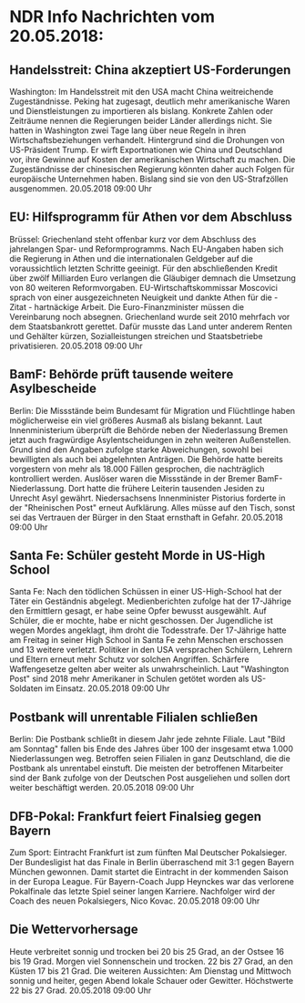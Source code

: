 # NDR Info Nachrichten vom 20.05.2018:


## Handelsstreit: China akzeptiert US-Forderungen
Washington: Im Handelsstreit mit den USA macht China weitreichende Zugeständnisse. Peking hat zugesagt, deutlich mehr amerikanische Waren und Dienstleistungen zu importieren als bislang. Konkrete Zahlen oder Zeiträume nennen die Regierungen beider Länder allerdings nicht. Sie hatten in Washington zwei Tage lang über neue Regeln in ihren Wirtschaftsbeziehungen verhandelt. Hintergrund sind die Drohungen von US-Präsident Trump. Er wirft Exportnationen wie China und Deutschland vor, ihre Gewinne auf Kosten der amerikanischen Wirtschaft zu machen. Die Zugeständnisse der chinesischen Regierung könnten daher auch Folgen für europäische Unternehmen haben. Bislang sind sie von den US-Strafzöllen ausgenommen. 20.05.2018 09:00 Uhr 

## EU: Hilfsprogramm für Athen vor dem Abschluss
Brüssel: Griechenland steht offenbar kurz vor dem Abschluss des jahrelangen Spar- und Reformprogramms. Nach EU-Angaben haben sich die Regierung in Athen und die internationalen Geldgeber auf die voraussichtlich letzten Schritte geeinigt. Für den abschließenden Kredit über zwölf Milliarden Euro verlangen die Gläubiger demnach die Umsetzung von 80 weiteren Reformvorgaben. EU-Wirtschaftskommissar Moscovici sprach von einer ausgezeichneten Neuigkeit und dankte Athen für die - Zitat - hartnäckige Arbeit. Die Euro-Finanzminister müssen die Vereinbarung noch absegnen. Griechenland wurde seit 2010 mehrfach vor dem Staatsbankrott gerettet. Dafür musste das Land unter anderem Renten und Gehälter kürzen, Sozialleistungen streichen und Staatsbetriebe privatisieren. 20.05.2018 09:00 Uhr 

## BamF: Behörde prüft tausende weitere Asylbescheide
Berlin: Die Missstände beim Bundesamt für Migration und Flüchtlinge haben möglicherweise ein viel größeres Ausmaß als bislang bekannt. Laut Innenministerium überprüft die Behörde neben der Niederlassung Bremen jetzt auch fragwürdige Asylentscheidungen in zehn weiteren Außenstellen. Grund sind den Angaben zufolge starke Abweichungen, sowohl bei bewilligten als auch bei abgelehnten Anträgen. Die Behörde hatte bereits vorgestern von mehr als 18.000 Fällen gesprochen, die nachträglich kontrolliert werden. Auslöser waren die Missstände in der Bremer BamF-Niederlassung. Dort hatte die frühere Leiterin tausenden Jesiden zu Unrecht Asyl gewährt. Niedersachsens Innenminister Pistorius forderte in der "Rheinischen Post" erneut Aufklärung. Alles müsse auf den Tisch, sonst sei das Vertrauen der Bürger in den Staat ernsthaft in Gefahr. 20.05.2018 09:00 Uhr 

## Santa Fe: Schüler gesteht Morde in US-High School
Santa Fe: Nach den tödlichen Schüssen in einer US-High-School hat der Täter ein Geständnis abgelegt. Medienberichten zufolge hat der 17-Jährige den Ermittlern gesagt, er habe seine Opfer bewusst ausgewählt. Auf Schüler, die er mochte, habe er nicht geschossen. Der Jugendliche ist wegen Mordes angeklagt, ihm droht die Todesstrafe. Der 17-Jährige hatte am Freitag in seiner High School in Santa Fe zehn Menschen erschossen und 13 weitere verletzt. Politiker in den USA versprachen Schülern, Lehrern und Eltern erneut mehr Schutz vor solchen Angriffen. Schärfere Waffengesetze gelten aber weiter als unwahrscheinlich. Laut "Washington Post" sind 2018 mehr Amerikaner in Schulen getötet worden als US-Soldaten im Einsatz. 20.05.2018 09:00 Uhr 

## Postbank will unrentable Filialen schließen
Berlin: Die Postbank schließt in diesem Jahr jede zehnte Filiale. Laut "Bild am Sonntag" fallen bis Ende des Jahres über 100 der insgesamt etwa 1.000 Niederlassungen weg. Betroffen seien Filialen in ganz Deutschland, die die Postbank als unrentabel einstuft. Die meisten der betroffenen Mitarbeiter sind der Bank zufolge von der Deutschen Post ausgeliehen und sollen dort weiter beschäftigt werden. 20.05.2018 09:00 Uhr 

## DFB-Pokal: Frankfurt feiert Finalsieg gegen Bayern
Zum Sport: Eintracht Frankfurt ist zum fünften Mal Deutscher Pokalsieger. Der Bundesligist hat das Finale in Berlin überraschend mit 3:1 gegen Bayern München gewonnen. Damit startet die Eintracht in der kommenden Saison in der Europa League. Für Bayern-Coach Jupp Heynckes war das verlorene Pokalfinale das letzte Spiel seiner langen Karriere. Nachfolger wird der Coach des neuen Pokalsiegers, Nico Kovac. 20.05.2018 09:00 Uhr 

## Die Wettervorhersage
Heute verbreitet sonnig und trocken bei 20 bis 25 Grad, an der Ostsee 16 bis 19 Grad. Morgen viel Sonnenschein und trocken. 22 bis 27 Grad, an den Küsten 17 bis 21 Grad. Die weiteren Aussichten: Am Dienstag und Mittwoch sonnig und heiter, gegen Abend lokale Schauer oder Gewitter. Höchstwerte 22 bis 27 Grad. 20.05.2018 09:00 Uhr 
